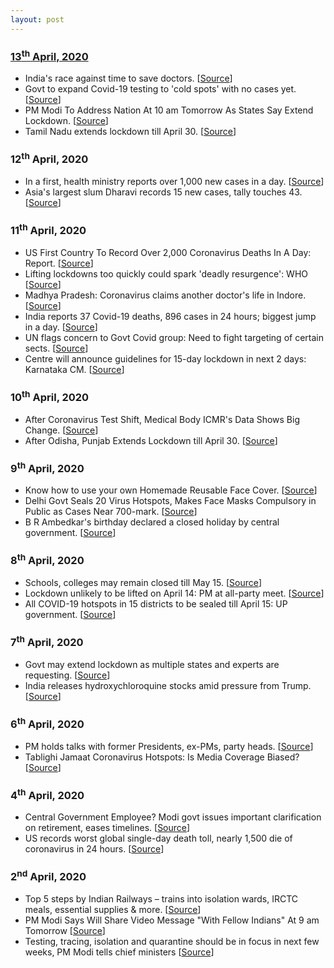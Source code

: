 ```yaml
---
layout: post
---
```

### [13<sup>th</sup> April, 2020](#updates)
-  India's race against time to save doctors. [[Source](https://www.bbc.com/news/world-asia-india-52215071)]
- Govt to expand Covid-19 testing to 'cold spots' with no cases yet. [[Source](https://timesofindia.indiatimes.com/india/govt-to-expand-testing-to-cold-spots-with-no-cases-yet/articleshow/75113417.cms)]
- PM Modi To Address Nation At 10 am Tomorrow As States Say Extend Lockdown. [[Source](https://www.ndtv.com/india-news/coronavirus-lockdown-pm-narendra-modi-to-address-nation-at-10-am-tomorrow-amid-states-demand-to-exte-2210864)]
- Tamil Nadu extends lockdown till April 30. [[Source](https://timesofindia.indiatimes.com/city/chennai/coronavirus-tamil-nadu-extends-lockdown-till-april-30/articleshow/75122804.cms)]

### 12<sup>th</sup> April, 2020
- In a first, health ministry reports over 1,000 new cases in a day. [[Source](https://timesofindia.indiatimes.com/india/in-a-first-health-ministry-reports-over-1000-new-cases-in-a-day/articleshow/75102602.cms)]
- Asia's largest slum Dharavi records 15 new cases, tally touches 43. [[Source](https://mumbaimirror.indiatimes.com/coronavirus/news/asias-largest-slum-dharavi-records-15-new-cases-tally-touches-43/articleshow/75106488.cms)]

### 11<sup>th</sup> April, 2020
- US First Country To Record Over 2,000 Coronavirus Deaths In A Day: Report. [[Source](https://www.ndtv.com/world-news/us-first-country-to-record-over-2-000-coronavirus-deaths-in-a-day-john-hopkins-report-2209869)]
- Lifting lockdowns too quickly could spark 'deadly resurgence': WHO [[Source](https://www.thehindu.com/news/international/coronavirus-lifting-lockdowns-too-quickly-could-spark-deadly-resurgence-who/article31312488.ece)]
- Madhya Pradesh: Coronavirus claims another doctor's life in Indore. [[Source](https://economictimes.indiatimes.com/news/politics-and-nation/madhya-pradesh-coronavirus-claims-another-doctors-life-in-indore/articleshow/75085596.cms)]
- India reports 37 Covid-19 deaths, 896 cases in 24 hours; biggest jump in a day. [[Source](https://www.hindustantimes.com/india-news/india-reports-37-deaths-896-new-cases-in-24-hours-total-count-touches-6-761/story-sPvmSfx7RLbUA3G1IaT7vN.html)]
- UN flags concern to Govt Covid group: Need to fight targeting of certain sects. [[Source](https://indianexpress.com/article/india/un-india-coronavirus-tablighi-jamaat-nizamuddin-6355696/)]
- Centre will announce guidelines for 15-day lockdown in next 2 days: Karnataka CM. [[Source](https://www.livemint.com/news/india/centre-will-announce-guidelines-for-15-day-lockdown-in-1-2-days-yediyurappa-11586602247332.html)]

### 10<sup>th</sup> April, 2020
- After Coronavirus Test Shift, Medical Body ICMR's Data Shows Big Change. [[Source](https://www.ndtv.com/india-news/in-coronavirus-random-tests-medical-body-icmr-data-shows-big-shift-2209207)]
- After Odisha, Punjab Extends Lockdown till April 30. [[Source](https://www.news18.com/news/india/coronavirus-pandemic-live-updates-coronavirus-india-cases-lockdown-update-covid-19-virus-jharkhand-odisha-2571849.html)]

### 9<sup>th</sup> April, 2020
- Know how to use your own Homemade Reusable Face Cover. [[Source](https://www.youtube.com/watch?v=Q-Iy7ccCpS4&feature=youtu.be)]
- Delhi Govt Seals 20 Virus Hotspots, Makes Face Masks Compulsory in Public as Cases Near 700-mark. [[Source](https://www.news18.com/news/india/delhi-govt-seals-20-coronavirus-hotspots-says-delivery-of-essential-items-will-be-ensured-2570313.html)]
- B R Ambedkar's birthday declared a closed holiday by central government. [[Source](https://economictimes.indiatimes.com/news/politics-and-nation/ambedkars-birthday-declared-a-closed-holiday-by-central-government/articleshow/75053086.cms)]

### 8<sup>th</sup> April, 2020
- Schools, colleges may remain closed till May 15. [[Source](https://www.thehindu.com/news/national/coronavirus-schools-colleges-may-remain-closed-till-may-15/article31280382.ece)]
- Lockdown unlikely to be lifted on April 14: PM at all-party meet. [[Source](https://www.thehindu.com/news/national/lockdown-unlikely-to-be-lifted-on-april-14-pm-at-all-party-meet/article31288359.ece)]
- All COVID-19 hotspots in 15 districts to be sealed till April 15: UP government. [[Source](https://economictimes.indiatimes.com/news/politics-and-nation/all-covid-19-hotspots-in-15-districts-to-be-sealed-till-april-15-up-government/articleshow/75046589.cms)]

### 7<sup>th</sup> April, 2020
- Govt may extend lockdown as multiple states and experts are requesting. [[Source](https://www.livemint.com/news/india/government-thinking-of-extending-covid-19-lockdown-11586254193405.html)]
- India releases hydroxychloroquine stocks amid pressure from Trump. [[Source](https://www.theguardian.com/world/2020/apr/07/india-releases-hydroxychloroquine-stocks-amid-pressure-from-trump)]

### 6<sup>th</sup> April, 2020
- PM holds talks with former Presidents, ex-PMs, party heads. [[Source](https://timesofindia.indiatimes.com/india/pm-holds-talks-with-former-presidents-ex-pms-party-heads/articleshow/75000908.cms)]
- Tablighi Jamaat Coronavirus Hotspots: Is Media Coverage Biased? [[Source](https://www.thequint.com/voices/opinion/coronavirus-spread-tablighi-jamaat-tv-media-tiktok)]


### 4<sup>th</sup> April, 2020
- Central Government Employee? Modi govt issues important clarification on retirement, eases timelines. [[Source](https://www.financialexpress.com/money/central-government-employees-latest-news-today-modi-govt-clarification-on-retirement-date-mandatory-timelines/1915693/)]
- US records worst global single-day death toll, nearly 1,500 die of coronavirus in 24 hours. [[Source](https://www.livemint.com/news/world/us-records-worst-single-day-death-toll-nearly-1-500-die-of-coronavirus-11585966162736.html)]

### 2<sup>nd</sup> April, 2020
- Top 5 steps by Indian Railways – trains into isolation wards, IRCTC meals, essential supplies & more. [[Source](https://www.financialexpress.com/infrastructure/railways/great-job-top-5-steps-by-indian-railways-trains-into-isolation-wards-irctc-meals-essential-supplies-more/1915814/)]
- PM Modi Says Will Share Video Message "With Fellow Indians" At 9 am Tomorrow [[Source](https://www.ndtv.com/india-news/pm-narendra-modi-says-he-will-share-video-message-with-my-fellow-indians-at-9-am-tomorrow-2205051)]
- Testing, tracing, isolation and quarantine should be in focus in next few weeks, PM Modi tells chief ministers [[Source](http://timesofindia.indiatimes.com/articleshow/74947448.cms?utm_source=contentofinterest&utm_medium=text&utm_campaign=cppst)]
